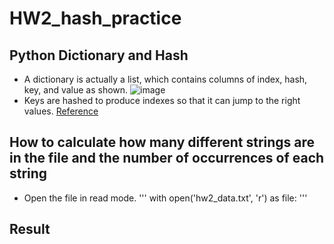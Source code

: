 # HW2_hash_practice
## Python Dictionary and Hash
- A dictionary is actually a list, which contains columns of index, hash, key, and value as shown.
![image](https://github.com/CYchang990148/HW2_hash_practice/assets/161935555/69cfa4c3-0b52-4cfc-a98d-e76853cbff92)
- Keys are hashed to produce indexes so that it can jump to the right values.
[Reference](https://youtu.be/C4Kc8xzcA68?feature=shared)
## How to calculate how many different strings are in the file and the number of occurrences of each string
- Open the file in read mode.
'''
with open('hw2_data.txt', 'r') as file:
'''
## Result 
